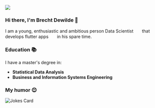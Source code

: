 ![](https://lh3.googleusercontent.com/ZD0z15xxWPUwItrIIIKp5wuQ_K1wUm4zSLzNxia4ok0hoECSC9Lg7fytWqzVLgUgYCCIokHCavGJ7AxPQiX2Y_iHW7ZEPoI0kRa6tKAeKQC32DnGXra3sVYueLjam4-akokrIXoT7aFn5jgRltstuFIIi1xw48Jd4l6JI-gcGfJpdT6YFuRB9a4ThN3mswxd1Guz2Wkkk4jtTi2eHlFgHo4c2DdtAZjVugkd1cq0-a_HKBHG7P1K-bkr53vmBDoVE8e5ZCJYS_Rws-yuo8_UJQS1PlomfhRyRylLWvCm8E61Sk1fjQuMwIGxYVoNwLFYcWAgth5b1e56AS5sB2DVV_ElpMx85QBhQPpOMS8dFSi1cQXc3NaHh1WXi74nmjwzpLp_VDJ1u2HcPQGuxM-xYMF3o2xfW40iQhr1IWoLCONE5EJjPAIYkWLNenmugsslZmZ2nC8exrW37HVl59dSp9C6Lkh_8MiTKQ4pKOUkgRCvWND3nhTlCikf8P_8lXnKAzn7qu77-Zp1-mpkEA2UreqxVU6ZCTRtKDn_MrnVbcRljbud9BJa7BJ8iwlCvyIXqRQacdt843fCU7EuGsY5D2rd_yJCKi_vXjy4Ikv_9zJdcMqjk98dy4fNaBCps3ecbkykDl3_z7ed1Kc6PtaYVJbnGa7yzrFtGMCMAwONQIwpDXvoGiQJZ7yo0acPQDS1huRBXnGfrFisivg90_Pl2js=w391-h220-no?authuser=0)


### Hi there, I'm Brecht Dewilde 👋
I am a young, enthusiastic and ambitious person Data Scientist
<img height="15" width="20" src="https://cdn.jsdelivr.net/npm/simple-icons@v6/icons/jupyter.svg" /> that develops flutter apps 
<img height="15" width="20" src="https://cdn.jsdelivr.net/npm/simple-icons@v6/icons/flutter.svg" /> in his spare time.  

### Education 📚
I have a master's degree in:
* **Statistical Data Analysis**
* **Business and Information Systems Engineering**

### My humor 😊
![Jokes Card](https://readme-jokes.vercel.app/api)

